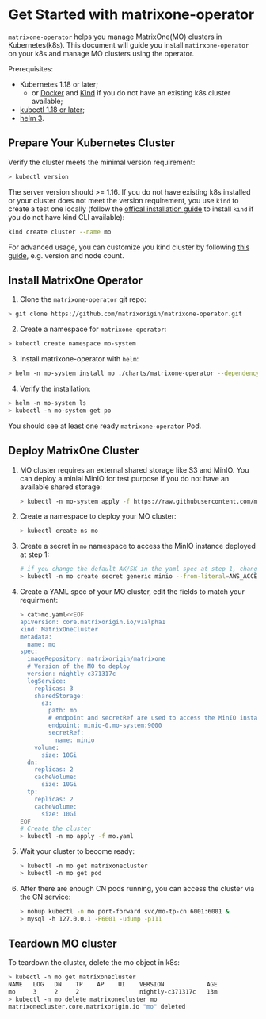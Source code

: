 # Get Started with matrixone-operator

`matrixone-operator` helps you manage MatrixOne(MO) clusters in Kubernetes(k8s). This document will guide you install `matirxone-operator` on your k8s and manage MO clusters using the operator.

Prerequisites:

- Kubernetes 1.18 or later;
   - or [Docker](https://docs.docker.com/engine/install/) and [Kind](https://kind.sigs.k8s.io/docs/user/quick-start/#installation) if you do not have an existing k8s cluster available;
- [kubectl 1.18 or later](https://kubernetes.io/docs/tasks/tools/);
- [helm 3](https://helm.sh/docs/intro/install/).

## Prepare Your Kubernetes Cluster

Verify the cluster meets the minimal version requirement:

```bash
> kubectl version
```

The server version should >= 1.16.
If you do not have existing k8s installed or your cluster does not meet the version requirement, you use `kind` to create a test one locally (follow the [offical installation guide](https://kind.sigs.k8s.io/docs/user/quick-start/#installation) to install `kind` if you do not have kind CLI available):

```bash
kind create cluster --name mo
```

For advanced usage, you can customize you kind cluster by following [this guide](https://kind.sigs.k8s.io/docs/user/configuration/), e.g. version and node count.

## Install MatrixOne Operator

1. Clone the `matrixone-operator` git repo:

```bash
> git clone https://github.com/matrixorigin/matrixone-operator.git
```

2. Create a namespace for `matrixone-operator`:

```bash
> kubectl create namespace mo-system
```

3. Install matrixone-operator with `helm`:

```bash
> helm -n mo-system install mo ./charts/matrixone-operator --dependency-update
```

4. Verify the installation:

```bash
> helm -n mo-system ls
> kubectl -n mo-system get po
```

You should see at least one ready `matrixone-operator` Pod.

## Deploy MatrixOne Cluster

1. MO cluster requires an external shared storage like S3 and MinIO. You can deploy a minial MinIO for test purpose if you do not have an available shared storage:

    ```bash
    > kubectl -n mo-system apply -f https://raw.githubusercontent.com/matrixorigin/matrixone-operator/main/examples/minio.yaml
    ```

2. Create a namespace to deploy your MO cluster:

    ```bash
    > kubectl create ns mo
    ```

3. Create a secret in `mo` namespace to access the MinIO instance deployed at step 1:

    ```bash
    # if you change the default AK/SK in the yaml spec at step 1, change it in this step accordingly
    > kubectl -n mo create secret generic minio --from-literal=AWS_ACCESS_KEY_ID=minio --from-literal=AWS_SECRET_ACCESS_KEY=minio123
    ```

4. Create a YAML spec of your MO cluster, edit the fields to match your requirment:

    ```bash
    > cat>mo.yaml<<EOF
    apiVersion: core.matrixorigin.io/v1alpha1
    kind: MatrixOneCluster
    metadata:
      name: mo
    spec:
      imageRepository: matrixorigin/matrixone
      # Version of the MO to deploy
      version: nightly-c371317c
      logService:
        replicas: 3
        sharedStorage:
          s3:
            path: mo
            # endpoint and secretRef are used to access the MinIO instance deployed at step 1
            endpoint: minio-0.mo-system:9000
            secretRef:
              name: minio
        volume:
          size: 10Gi
      dn:
        replicas: 2
        cacheVolume:
          size: 10Gi
      tp:
        replicas: 2
        cacheVolume:
          size: 10Gi
    EOF
    # Create the cluster
    > kubectl -n mo apply -f mo.yaml
    ```

5. Wait your cluster to become ready:

    ```bash
    > kubectl -n mo get matrixonecluster
    > kubectl -n mo get pod
    ```
   
6. After there are enough CN pods running, you can access the cluster via the CN service:

    ```bash
    > nohup kubectl -n mo port-forward svc/mo-tp-cn 6001:6001 &
    > mysql -h 127.0.0.1 -P6001 -udump -p111
    ```
   

## Teardown MO cluster

To teardown the cluster, delete the mo object in k8s:

```bash
> kubectl -n mo get matrixonecluster
NAME   LOG   DN    TP    AP    UI    VERSION            AGE
mo     3     2     2                 nightly-c371317c   13m
> kubectl -n mo delete matrixonecluster mo
matrixonecluster.core.matrixorigin.io "mo" deleted
```
